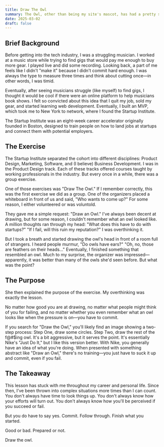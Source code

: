 ```yaml
---
title: Draw The Owl
summary: The Owl, other than being my site's mascot, has had a pretty significant meaning in my life. During my time at the Startup Institute of New York, we were given the exercise to "Draw an Owl." What seemed like a random exercise had a profound meaning that stayed with me. Let's talk about it.
date: 2025-03-02
draft: false
---
```


<h2>Brief Background</h2>
<p>
    Before getting into the tech industry, I was a struggling musician. I worked at a music store while trying to find gigs that would pay me enough to buy more gear. I played live and did some recording. Looking back, a part of me feels like I didn't "make it" because I didn't commit hard enough. I was always the type to measure three times and think about cutting once—in other words, I was timid.
</p>
<p>
    Eventually, after seeing musicians struggle (like myself) to find gigs, I thought it would be cool if there were an online platform to help musicians book shows. I felt so convicted about this idea that I quit my job, sold my gear, and started learning web development. Eventually, I built an MVP, which took me to New York to network, where I found the Startup Institute. 
</p>
<p>
    The Startup Institute was an eight-week career accelerator originally founded in Boston, designed to train people on how to land jobs at startups and connect them with potential employers.
</p>

<h2>The Exercise</h2>
<p>
    The Startup Institute separated the cohort into different disciplines: Product Design, Marketing, Software, and (I believe) Business Development. I was in the Product Design track. Each of these tracks offered courses taught by working professionals in the industry. But every once in a while, there was a group exercise.
</p>
<p>
    One of those exercises was "Draw The Owl." If I remember correctly, this was the first exercise we did as a group. One of the organizers placed a whiteboard in front of us and said, "Who wants to come up?" For some reason, I either volunteered or was voluntold.
</p>
<p>
    They gave me a simple request: "Draw an Owl." I've always been decent at drawing, but for some reason, I couldn't remember what an owl looked like. A million thoughts ran through my head: "What does this have to do with startups?" "If I fail, will this ruin my reputation?" I was overthinking it.
</p>
<p>
    But I took a breath and started drawing the owl's head in front of a room full of strangers. I heard people murmur, "Do owls have ears?" "Oh, no, those are feathers on their heads..." Eventually, I finished something that resembled an owl. Much to my surprise, the organizer was impressed—apparently, it was better than many of the owls she'd seen before. But what was the point?
</p>

<h2>The Purpose</h2>
<p>
    She then explained the purpose of the exercise. My overthinking was exactly the lesson.
</p>
<p>
    No matter how good you are at drawing, no matter what people might think of you for failing, and no matter whether you even remember what an owl looks like when the pressure is on—you have to commit. 
</p>
<!-- 
<div class="detail-image-wrapper">
    <img src="/img/articles/draw-the-owl.webp" alt="An image of the Draw The Owl exercise.">
</div> -->

<p>
    If you search for "Draw the Owl," you'll likely find an image showing a two-step process: Step One, draw some circles. Step Two, draw the rest of the f@#$ing owl. It's a bit aggressive, but it serves the point. It's essentially Nike's "Just Do It," but I like this version better. With Nike, you generally have an idea of what you're doing. When presented with something abstract like "Draw an Owl," there's no training—you just have to suck it up and commit, even if you fail.
</p>

<h2>The Takeaway</h2>
<p>
    This lesson has stuck with me throughout my career and personal life. Since then, I've been thrown into complex situations more times than I can count. You don't always have time to look things up. You don't always know how your efforts will turn out. You don't always know how you'll be perceived if you succeed or fail.
</p>
<p>
    But you do have to say yes. Commit. Follow through. Finish what you started.
</p>
<p>
    Good or bad. Prepared or not.
</p>
<p>
    Draw the owl.
</p>
